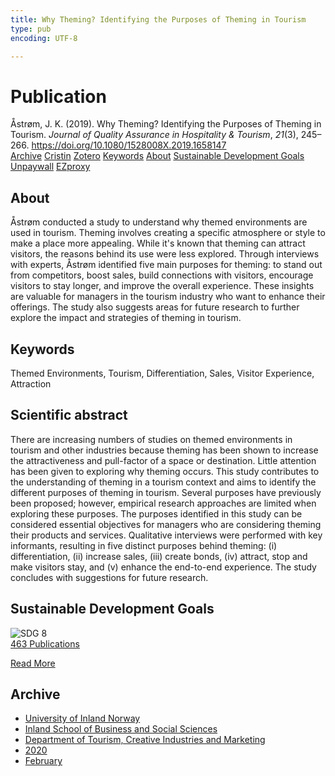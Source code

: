```yaml
---
title: Why Theming? Identifying the Purposes of Theming in Tourism
type: pub
encoding: UTF-8

---
```

<h1>Publication</h1>
<article id="csl-bib-container-F8N2YFQP" class="csl-bib-container">
  <div class="csl-bib-body"> <div class="csl-entry">Åstrøm, J. K. (2019). Why Theming? Identifying the Purposes of Theming in Tourism. <i>Journal of Quality Assurance in Hospitality &#38; Tourism</i>, <i>21</i>(3), 245–266. <a href="https://doi.org/10.1080/1528008X.2019.1658147">https://doi.org/10.1080/1528008X.2019.1658147</a></div> </div>
  <div class="csl-bib-buttons">
    <a href="#taxonomy-article-F8N2YFQP" alt="archive" class="csl-bib-button">Archive</a>
    <a href="https://app.cristin.no/results/show.jsf?id=1796229" alt="Cristin" class="csl-bib-button">Cristin</a>
    <a href="http://zotero.org/groups/5881554/items/F8N2YFQP" alt="Zotero" class="csl-bib-button">Zotero</a>
    <a href="#keywords-article-F8N2YFQP" alt="keywords" class="csl-bib-button">Keywords</a>
    <a href="#about-article-F8N2YFQP" alt="about_pub" class="csl-bib-button">About</a>
    <a href="#sdg-article-F8N2YFQP" alt="sdg" class="csl-bib-button">Sustainable Development Goals</a>
    <a href="https://doi.org/10.1080/1528008x.2019.1658147" alt="Unpaywall" class="csl-bib-button">Unpaywall</a>
    <a href="https://doi.org/10.1080/1528008x.2019.1658147" alt="EZproxy" class="csl-bib-button">EZproxy</a>
  </div>
  <div id="csl-bib-meta-container-F8N2YFQP"></div>
</article>
<div id="csl-bib-meta-F8N2YFQP" class="csl-bib-meta">
  <article id="about-article-F8N2YFQP" class="about_pub-article">
    <h1>About</h1>
    Åstrøm conducted a study to understand why themed environments are used in tourism. Theming involves creating a specific atmosphere or style to make a place more appealing. While it's known that theming can attract visitors, the reasons behind its use were less explored. Through interviews with experts, Åstrøm identified five main purposes for theming: to stand out from competitors, boost sales, build connections with visitors, encourage visitors to stay longer, and improve the overall experience. These insights are valuable for managers in the tourism industry who want to enhance their offerings. The study also suggests areas for future research to further explore the impact and strategies of theming in tourism.
  </article>
  <article id="keywords-article-F8N2YFQP" class="keywords-article">
    <h1>Keywords</h1>
    Themed Environments, Tourism, Differentiation, Sales, Visitor Experience, Attraction
  </article>
  <article id="abstract-article-F8N2YFQP" class="abstract-article">
    <h1>Scientific abstract</h1>
    There are increasing numbers of studies on themed environments in tourism and other industries because theming has been shown to increase the attractiveness and pull-factor of a space or destination. Little attention has been given to exploring why theming occurs. This study contributes to the understanding of theming in a tourism context and aims to identify the different purposes of theming in tourism. Several purposes have previously been proposed; however, empirical research approaches are limited when exploring these purposes. The purposes identified in this study can be considered essential objectives for managers who are considering theming their products and services. Qualitative interviews were performed with key informants, resulting in five distinct purposes behind theming: (i) differentiation, (ii) increase sales, (iii) create bonds, (iv) attract, stop and make visitors stay, and (v) enhance the end-to-end experience. The study concludes with suggestions for future research.
  </article>
  <article id="sdg-article-F8N2YFQP" class="sdg-article">
    <h1>Sustainable Development Goals</h1>
    <div class="sdg-container"><div id="sdg8" class="sdg">
        <img src="{{< params subfolder >}}images/sdg/sdg08_en.png" class="image" alt="SDG 8">
        <div class="sdg-overlay">
          <a href="{{< params subfolder >}}en/archive/?sdg=8#archive" class="sdg-publication-count"><span>463</span> Publications</a>
          <p><a href="https://sdgs.un.org/goals/goal8" class="sdg-read-more">Read More</a></p>
        </div>
      </div></div>
  </article>
  <article id="taxonomy-article-F8N2YFQP" class="taxonomy-article">
    <h1>Archive</h1>
    <ul>
      <li><a href="{{< params subfolder >}}en/archive/?key=3DCRN523">University of Inland Norway</a></li>
      <li><a href="{{< params subfolder >}}en/archive/?key=DU8Q9LN9">Inland School of Business and Social Sciences</a></li>
      <li><a href="{{< params subfolder >}}en/archive/?key=HTIZLGPZ">Department of Tourism, Creative Industries and Marketing</a></li>
      <li><a href="{{< params subfolder >}}en/archive/?key=6V8B4IYP">2020</a></li>
      <li><a href="{{< params subfolder >}}en/archive/?key=BG449UQE">February</a></li>
    </ul>
  </article>
</div>
